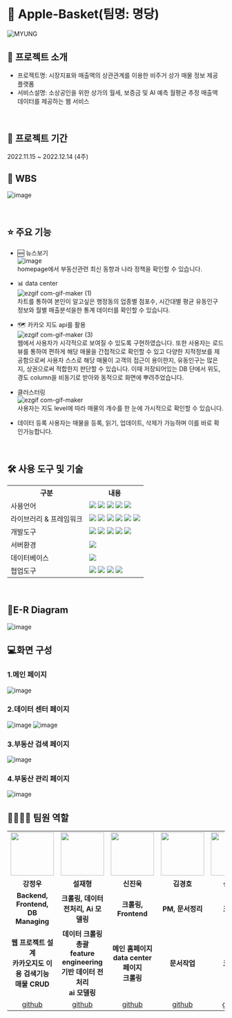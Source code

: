 # 📎 Apple-Basket(팀명: 명당)
![MYUNG](https://user-images.githubusercontent.com/104994979/206966589-22cd1735-0e94-4a0a-990c-9f3b94e95d98.jpg)

## 🪪 프로젝트 소개
* 프로젝트명: 시장지표와 매출액의 상관관계를 이용한 비주거 상가 매물 정보 제공 플랫폼
* 서비스설명: 소상공인을 위한 상가의 월세, 보증금 및 AI 예측 월평균 추정 매출액 데이터를 제공하는 웹 서비스
<br>

## 📅 프로젝트 기간
2022.11.15 ~ 2022.12.14 (4주)

## 📆 WBS
![image](https://user-images.githubusercontent.com/104994979/206967245-6a805f6a-a80b-4baf-8694-684e943bae82.png)

<br>

## ⭐ 주요 기능
* 🆕 뉴스보기<br>
    ![image](https://user-images.githubusercontent.com/104994979/206967852-088bb034-dc0d-4dec-b06b-69f6bf5ac5d8.png)<br>
    homepage에서 부동산관련 최신 동향과 나라 정책을 확인할 수 있습니다.

* 📊 data center<br>
    ![ezgif com-gif-maker (1)](https://user-images.githubusercontent.com/104994979/206967894-e0dc1c00-2bd6-4d38-96db-c3ad59f9a02c.gif)<br>
    차트를 통하여 본인이 알고싶은 행정동의 업종별 점포수, 시간대별 평균 유동인구 정보와 월별 매출분석을한 통계 데이터를 확인할 수 있습니다.

* 🗺️ 카카오 지도 api를 활용 <br>
    ![ezgif com-gif-maker (3)](https://user-images.githubusercontent.com/104994979/206968561-d2ab2254-4565-4d1d-91b7-476b5c6cfd33.gif)<br>
    웹에서 사용자가 시각적으로 보여질 수 있도록 구현하였습니다.
    또한 사용자는 로드뷰를 통하여 편하게 해당 매물을 간접적으로 확인할 수 있고 
    다양한 지적정보를 제공함으로써 사용자 스스로 해당 매물이 고객의 접근이 용이한지, 유동인구는 많은지, 상권으로써 적합한지 판단할 수 있습니다.
    이때 저장되어있는 DB 단에서 위도, 경도 column을 비동기로 받아와 동적으로 화면에 뿌려주었습니다.

* 클러스터링<br>
    ![ezgif com-gif-maker](https://user-images.githubusercontent.com/104994979/206968512-0466d797-ad33-474c-a4c6-f5fd46f36640.gif)<br>
    사용자는 지도 level에 따라 매물의 개수를 한 눈에 가시적으로 확인할 수 있습니다.

* 데이터 등록
    사용자는 매물을 등록, 읽기, 업데이트, 삭제가 가능하며 이를 바로 확인가능합니다.
<br>

## 🛠️ 사용 도구 및 기술
<table>
    <tr>
        <th>구분</th>
        <th>내용</th>
    </tr>
    <tr>
        <td>사용언어</td>
        <td>
            <img src="https://img.shields.io/badge/Java-007396?style=for-the-badge&logo=java&logoColor=white"/>
            <img src="https://img.shields.io/badge/HTML5-E34F26?style=for-the-badge&logo=HTML5&logoColor=white"/>
            <img src="https://img.shields.io/badge/CSS3-1572B6?style=for-the-badge&logo=CSS3&logoColor=white"/>
            <img src="https://img.shields.io/badge/JavaScript-F7DF1E?style=for-the-badge&logo=JavaScript&logoColor=white"/>
            <img src="https://img.shields.io/badge/Python-3776AB?style=for-the-badge&logo=Python&logoColor=white"/>
        </td>
    </tr>
    <tr>
        <td>라이브러리 & 프레임워크</td>
        <td>
            <img src="https://img.shields.io/badge/BootStrap-7952B3?style=for-the-badge&logo=BootStrap&logoColor=white"/>
            <img src="https://img.shields.io/badge/jQuery-0769AD?style=for-the-badge&logo=jQuery&logoColor=white"/>
            <img src="https://img.shields.io/badge/Chart.js-FF6384?style=for-the-badge&logo=Chart.js&logoColor=white"/>
            <img src="https://img.shields.io/badge/Kakao-FFCD00?style=for-the-badge&logo=Kakao&logoColor=white"/>
            <img src="https://img.shields.io/badge/Spring-6DB33F?style=for-the-badge&logo=Spring&logoColor=white"/>
            <img src="https://img.shields.io/badge/Springboot-6DB33F?style=for-the-badge&logo=Springboot&logoColor=white"/>
        </td>
    </tr>
    <tr>
        <td>개발도구</td>
        <td>
            <img src="https://img.shields.io/badge/Eclipse-2C2255?style=for-the-badge&logo=Eclipse&logoColor=white"/>
            <img src="https://img.shields.io/badge/VSCode-007ACC?style=for-the-badge&logo=VisualStudioCode&logoColor=white"/>
            <img src="https://img.shields.io/badge/Anaconda-44A833?style=for-the-badge&logo=Anaconda&logoColor=white"/>
            <img src="https://img.shields.io/badge/Jupyter-F37626?style=for-the-badge&logo=Jupyter&logoColor=white"/>
            <img src="https://img.shields.io/badge/IntelliJ IDEA-000000?style=for-the-badge&logo=IntelliJ IDEA&logoColor=white"/>
        </td>
    </tr>
    <tr>
        <td>서버환경</td>
        <td>
            <img src="https://img.shields.io/badge/Apache Tomcat-D22128?style=for-the-badge&logo=Apache Tomcat&logoColor=white"/>
        </td>
    </tr>
    <tr>
        <td>데이터베이스</td>
        <td>
            <img src="https://img.shields.io/badge/MySQL-4479A1?style=for-the-badge&logo=MySQL&logoColor=white"/>
        </td>
    </tr>
    <tr>
        <td>협업도구</td>
        <td>
            <img src="https://img.shields.io/badge/Git-F05032?style=for-the-badge&logo=Git&logoColor=white"/>
            <img src="https://img.shields.io/badge/GitHub-181717?style=for-the-badge&logo=GitHub&logoColor=white"/>
            <img src="https://img.shields.io/badge/GitLab-FC6D26?style=for-the-badge&logo=GitLab&logoColor=white"/>
            <img src="https://img.shields.io/badge/Sourcetree-0052CC?style=for-the-badge&logo=Sourcetree&logoColor=white"/>
        </td>
    </tr>
</table>

<br>

## 📌E-R Diagram
![image](https://user-images.githubusercontent.com/104994979/206968866-20b6c6c6-18ba-48a6-904a-697166e5aaa4.png)


## 💻화면 구성
### 1.메인 페이지
![image](https://user-images.githubusercontent.com/104994979/206969438-8e3ea5d7-af80-4b82-a660-a3777809372c.png)
### 2.데이터 센터 페이지
![image](https://user-images.githubusercontent.com/104994979/206969524-f8038bfd-96d6-487b-85a9-394d0bf8b80c.png)
![image](https://user-images.githubusercontent.com/104994979/206969545-94c97dc8-ec26-4fc0-a556-29ee20e8f1be.png)
### 3.부동산 검색 페이지
![image](https://user-images.githubusercontent.com/104994979/206969627-a0d4c7ff-9b87-4c25-97a5-f145dd137842.png)
### 4.부동산 관리 페이지
![image](https://user-images.githubusercontent.com/104994979/206969675-b71e6199-b84e-4cf6-a8b1-f54f153c3d3f.png)



## 👨‍👩‍👦‍👦 팀원 역할
<table>
  <tr>
    <td align="center"><img src="https://item.kakaocdn.net/do/fd49574de6581aa2a91d82ff6adb6c0115b3f4e3c2033bfd702a321ec6eda72c" width="100" height="100"/></td>
    <td align="center"><img src="https://mb.ntdtv.kr/assets/uploads/2019/01/Screen-Shot-2019-01-08-at-4.31.55-PM-e1546932545978.png" width="100" height="100"/></td>
    <td align="center"><img src="https://mblogthumb-phinf.pstatic.net/20160127_177/krazymouse_1453865104404DjQIi_PNG/%C4%AB%C4%AB%BF%C0%C7%C1%B7%BB%C1%EE_%B6%F3%C0%CC%BE%F0.png?type=w2" width="100" height="100"/></td>
    <td align="center"><img src="https://i.pinimg.com/236x/ed/bb/53/edbb53d4f6dd710431c1140551404af9.jpg" width="100" height="100"/></td>
    <td align="center"><img src="https://pbs.twimg.com/media/B-n6uPYUUAAZSUx.png" width="100" height="100"/></td>
    <td align="center"><img src="https://pbs.twimg.com/media/B-n6uPYUUAAZSUx.png" width="100" height="100"/></td>
  </tr>
  
  <tr>
    <td align="center"><strong>강정우</strong></td>
    <td align="center"><strong>설재형</strong></td>
    <td align="center"><strong>신진욱</strong></td>
    <td align="center"><strong>김경호</strong></td>
    <td align="center"><strong>신지수</strong></td>
    <td align="center"><strong>박주혜</strong></td>
  </tr>
  
  <tr>
    <td align="center"><b>Backend, Frontend, DB Managing</b></td>
    <td align="center"><b>크롤링, 데이터 전처리, Ai 모델링</b></td>
    <td align="center"><b>크롤링, Frontend</b></td>
    <td align="center"><b>PM, 문서정리</b></td>
    <td align="center"><b>크롤링</b></td>
    <td align="center"><b>도메인 지식 제공</b></td>
  </tr>
  
   <tr>
    <td align="center"><strong>웹 프로젝트 설계<br>카카오지도 이용 검색기능<br>매물 CRUD</strong></td>
    <td align="center"><strong>데이터 크롤링 총괄<br>feature engineering 기반 데이터 전처리<br>ai 모델링</strong></td>
    <td align="center"><strong>메인 홈페이지<br>data center 페이지<br>크롤링</strong></td>
    <td align="center"><strong>문서작업</strong></td>
    <td align="center"><strong>크롤링</strong></td>
    <td align="center"><strong>도메인 지식 제공</strong></td>
  </tr>
  
  <tr>
    <td align="center"><a href="https://github.com/자신의username작성해주세요" target='_blank'>github</a></td>
    <td align="center"><a href="https://github.com/자신의username작성해주세요" target='_blank'>github</a></td>
    <td align="center"><a href="https://github.com/자신의username작성해주세요" target='_blank'>github</a></td>
    <td align="center"><a href="https://github.com/자신의username작성해주세요" target='_blank'>github</a></td>
    <td align="center"><a href="https://github.com/자신의username작성해주세요" target='_blank'>github</a></td>
    <td align="center"><a href="https://github.com/자신의username작성해주세요" target='_blank'>github</a></td>
  </tr>
</table>


